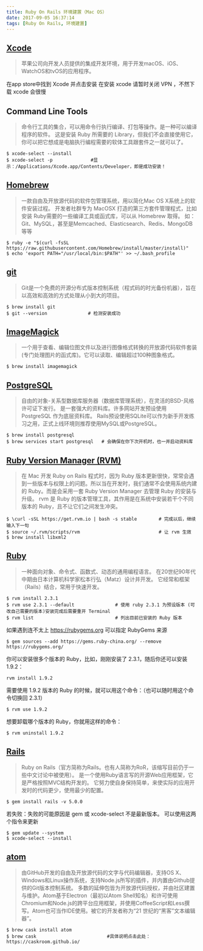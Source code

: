 ```yaml
---
title: Ruby On Rails 环境建置（Mac OS）
date: 2017-09-05 16:37:14
tags: [Ruby On Rails, 环境建置]
---
```



## [Xcode](https://zh.wikipedia.org/wiki/Xcode)
> 苹果公司向开发人员提供的集成开发环境，用于开发macOS、iOS、WatchOS和tvOS的应用程序。

在app store中找到 Xcode 并点击安装
在安装 xcode 请暂时关闭 VPN ，不然下载 xcode 会很慢


## Command Line Tools
> 命令行工具的集合，可以用命令行执行编译、打包等操作。是一种可以编译程序的软件。
>  这是安装 Ruby 所需要的 Library，但我们不会直接使用它，你可以把它想成是电脑执行编程需要的软体工具跟套件之一就可以了。

```
$ xcode-select --install
$ xcode-select -p              #显示：/Applications/Xcode.app/Contents/Developer，即是成功安装！
```

## [Homebrew](https://brew.sh/)
> 一款自由及开放源代码的软件包管理系统，用以简化Mac OS X系统上的软件安装过程。
> 开发者社群专为 MacOSX 打造的第三方套件管理程式，比如安装 Ruby需要的一些编译工具或函式库，可以从 Homebrew 取得。
> 如：Git、MySQL，甚至是Memcached、Elasticsearch、Redis、MongoDB等等

```
$ ruby -e "$(curl -fsSL https://raw.githubusercontent.com/Homebrew/install/master/install)"
$ echo 'export PATH="/usr/local/bin:$PATH"' >> ~/.bash_profile
```

<!--more-->

## [git](https://git-scm.com/)
> Git是一个免费的开源分布式版本控制系统（程式码的时光备份机器），旨在以高效和高效的方式处理从小到大的项目。

```
$ brew install git
$ git --version               # 检测安装成功
```

## [ImageMagick](https://www.imagemagick.org/script/index.php)
> 一个用于查看、编辑位图文件以及进行图像格式转换的开放源代码软件套装(专门处理图片的函式库)。它可以读取、编辑超过100种图象格式。

```
$ brew install imagemagick
```

## [PostgreSQL](https://www.postgresql.org/)
> 自由的对象-关系型数据库服务器（数据库管理系统），在灵活的BSD-风格许可证下发行。
> 是一套强大的资料库。许多网站开发预设使用 PostgreSQL 作为底层资料库。
> Rails预设使用SQLite可以作为新手开发练习之用，正式上线环境则推荐使用MySQL或PostgreSQL。

```
$ brew install postgresql
$ brew services start postgresql   # 会确保在你下次开机时，也一并启动资料库
```

## [Ruby Version Manager (RVM)](https://rvm.io/)
> 在 Mac 开发 Ruby on Rails 程式时，因为 Ruby 版本更新很快，常常会遇到一些版本与权限上的问题。所以当在开发时，我们通常不会使用系统内建的 Ruby。而是会采用一套 Ruby Version Manager 去管理 Ruby 的安装与升级。
> rvm 是 Ruby 的版本管理工具，其作用是在系统中安装若干个不同版本的 Ruby，且不让它们之间发生冲突。

```
$ \curl -sSL https://get.rvm.io | bash -s stable        # 完成以后，继续输入下一句
$ source ~/.rvm/scripts/rvm                             # 让 rvm 生效
$ brew install libxml2
```

## [Ruby](https://www.ruby-lang.org/zh_cn/)
> 一种面向对象、命令式、函数式、动态的通用编程语言。
> 在20世纪90年代中期由日本计算机科学家松本行弘（Matz）设计并开发。
> 它经常和框架（Rails）结合，常用于快速开发。

``` brash
$ rvm install 2.3.1
$ rvm use 2.3.1 --default               # 使用 ruby 2.3.1 为预设版本 (可改自己需要的版本)安装完成后需要重开 Terminal
$ rvm list                              # 列出目前已安装的 Ruby 版本
```

如果遇到连不太上 https://rubygems.org 可以指定 RubyGems 来源
```
$ gem sources --add https://gems.ruby-china.org/ --remove https://rubygems.org/
```

你可以安装很多个版本的 Ruby，比如，刚刚安装了 2.3.1，随后你还可以安装 1.9.2：
```
rvm install 1.9.2
```

需要使用 1.9.2 版本的 Ruby 的时候，就可以用这个命令：（也可以随时用这个命令切换回 2.3.1）

```
$ rvm use 1.9.2
```

想要卸载哪个版本的 Ruby，你就用这样的命令：
```
$ rvm uninstall 1.9.2
```

## [Rails](http://rubyonrails.org/)
> Ruby on Rails（官方简称为Rails。也有人简称为RoR，该缩写目前仍于一些中文讨论中被使用）。
> 是一个使用Ruby语言写的开源Web应用框架，它是严格按照MVC结构开发的。
> 它努力使自身保持简单，来使实际的应用开发时的代码更少，使用最少的配置。

```
$ gem install rails -v 5.0.0
```

若失败：失败的可能原因是 gem 或 xcode-select 不是最新版本。
可以使用这两个指令来更新

```
$ gem update --system
$ xcode-select --install
```

## [atom](https://atom.io/)
> 由GitHub开发的自由及开放源代码的文字与代码编辑器，支持OS X、Windows和Linux操作系统，支持Node.js所写的插件，并内置由Github提供的Git版本控制系统。
> 多数的延伸包皆为开放源代码授权，并由社区建置与维护。Atom基于Electron（最初以Atom Shell知名）和许可使用Chromium和Node.js的跨平台应用框架，并使用CoffeeScript和Less撰写。Atom也可当作IDE使用。被它的开发者称为“21 世纪的“黑客”文本编辑器”。

```
$ brew cask install atom
$ brew cask                          #具体说明点击此处：https://caskroom.github.io/
```
